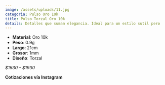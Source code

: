 ```yaml
---
image: /assets/uploads/11.jpg
categoria: Pulso Oro 10k
title: Pulso Torzal Oro 10k
details: Detalles que suman elegancia. Ideal para un estilo sutil pero con intención
---
```

* **Material**: Oro 10k
* **Peso**: 0.9g
* **Largo**: 21cm
* **G﻿rosor**: 1mm
* **Diseño**: Torzal

*$﻿1630 - $1930*

**Cotizaciones vía Instagram**